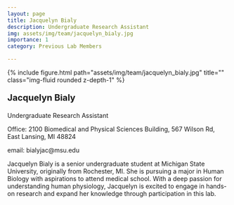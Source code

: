 ```yaml
---
layout: page
title: Jacquelyn Bialy
description: Undergraduate Research Assistant
img: assets/img/team/jacquelyn_bialy.jpg
importance: 1
category: Previous Lab Members

---
```


<div class="row">
    <div class="col-sm-2 mt-3 mt-md-0">
        {% include figure.html path="assets/img/team/jacquelyn_bialy.jpg" title="" class="img-fluid rounded z-depth-1" %}
    </div>
    <div class="col-sm mt-3 mt-md-0">
         <div class="text">
            <p style = "font-size:20px"><strong> Jacquelyn Bialy </strong> </p>
            <p> Undergraduate Research Assistant</p>
            <p> Office: 2100 Biomedical and Physical Sciences Building, 567 Wilson Rd, East Lansing, MI 48824</p>
            <p> email: bialyjac@msu.edu</p>
        </div>
    </div>
</div>

Jacquelyn Bialy is a senior undergraduate student at Michigan State University, originally from Rochester, MI. She is pursuing a major in Human Biology with aspirations to attend medical school. With a deep passion for understanding human physiology, Jacquelyn is excited to engage in hands-on research and expand her knowledge through participation in this lab.







